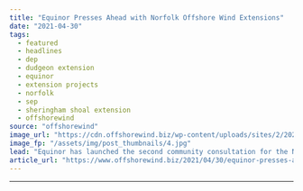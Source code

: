 ```yaml
---
title: "Equinor Presses Ahead with Norfolk Offshore Wind Extensions"
date: "2021-04-30"
tags: 
  - featured
  - headlines
  - dep
  - dudgeon extension
  - equinor
  - extension projects
  - norfolk
  - sep
  - sheringham shoal extension
  - offshorewind
source: "offshorewind"
image_url: "https://cdn.offshorewind.biz/wp-content/uploads/sites/2/2021/04/29134502/Equinor-Presses-Ahead-with-Norfolk-Offshore-Wind-Extensions.jpg"
image_fp: "/assets/img/post_thumbnails/4.jpg"
lead: "Equinor has launched the second community consultation for the Norfolk offshore wind farm extensions"
article_url: "https://www.offshorewind.biz/2021/04/30/equinor-presses-ahead-with-norfolk-offshore-wind-extensions/"
---
```


---
